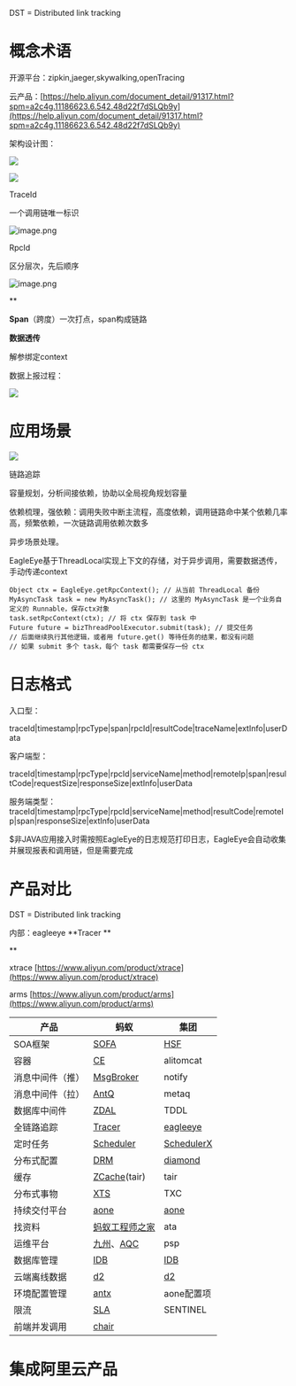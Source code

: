 DST = Distributed link tracking

# 概念术语
开源平台：zipkin,jaeger,skywalking,openTracing

云产品：[https://help.aliyun.com/document_detail/91317.html?spm=a2c4g.11186623.6.542.48d22f7dSLQb9y](https://help.aliyun.com/document_detail/91317.html?spm=a2c4g.11186623.6.542.48d22f7dSLQb9y)

架构设计图：

![](assert/1597716406777-45e6762c-b0d0-441a-a5c2-f195aa852c32.png)

![](assert/1597720295523-9cc11418-1162-47c4-977d-136bc0da3c9a.png)

TraceId

一个调用链唯一标识

![image.png](assert/1597718763436-6034ab43-d083-4d7f-b260-108eff738722.png)

RpcId

区分层次，先后顺序

![image.png](assert/1597718722860-d4de73ab-db1e-4357-9e51-21acb404ba3e.png)

**

**Span**（跨度）一次打点，span构成链路

**数据透传**

解参绑定context

数据上报过程：

![](assert/1597716363050-1a3ac15b-54d8-441b-9184-ea28e1bc2916.png)

# 应用场景
![](assert/1597720433832-77333867-627b-4391-8128-e9c993523d28.png)

链路追踪

容量规划，分析间接依赖，协助以全局视角规划容量

依赖梳理，强依赖：调用失败中断主流程，高度依赖，调用链路命中某个依赖几率高，频繁依赖，一次链路调用依赖次数多

异步场景处理。

EagleEye基于ThreadLocal实现上下文的存储，对于异步调用，需要数据透传，手动传递context
```
Object ctx = EagleEye.getRpcContext(); // 从当前 ThreadLocal 备份
MyAsyncTask task = new MyAsyncTask(); // 这里的 MyAsyncTask 是一个业务自定义的 Runnable，保存ctx对象
task.setRpcContext(ctx); // 将 ctx 保存到 task 中
Future future = bizThreadPoolExecutor.submit(task); // 提交任务
// 后面继续执行其他逻辑，或者用 future.get() 等待任务的结果，都没有问题
// 如果 submit 多个 task，每个 task 都需要保存一份 ctx
```

# 日志格式
入口型：

traceId|timestamp|rpcType|span|rpcId|resultCode|traceName|extInfo|userData

客户端型：

traceId|timestamp|rpcType|rpcId|serviceName|method|remoteIp|span|resultCode|requestSize|responseSize|extInfo|userData

服务端类型： traceId|timestamp|rpcType|rpcId|serviceName|method|resultCode|remoteIp|span|responseSize|extInfo|userData

$非JAVA应用接入时需按照EagleEye的日志规范打印日志，EagleEye会自动收集并展现报表和调用链，但是需要完成

# 产品对比
DST = Distributed link tracking

内部：eagleeye **Tracer **

**

xtrace [https://www.aliyun.com/product/xtrace](https://www.aliyun.com/product/xtrace)

arms [https://www.aliyun.com/product/arms](https://www.aliyun.com/product/arms)

| 产品 | 蚂蚁 | 集团 |
| --- | --- | --- |
| SOA框架 | [SOFA](https://lark.alipay.com/middleware/sofa4) | [HSF](http://gitlab.alibaba-inc.com/middleware/hsf2-0/wikis/home) |
| 容器 | [CE](https://lark.alipay.com/middleware/cloudengine) | alitomcat |
| 消息中间件（推） | [MsgBroker](https://lark.alipay.com/middleware/msgbroker) | notify |
| 消息中间件（拉） | [AntQ](https://lark.alipay.com/middleware/antq) | metaq |
| 数据库中间件 | [ZDAL](https://lark.alipay.com/middleware/zdal) | TDDL |
| 全链路追踪 | [Tracer](https://lark.alipay.com/middleware/tracer) | [eagleeye](http://eagleeye.alibaba-inc.com/) |
| 定时任务 | [Scheduler](https://lark.alipay.com/middleware/scheduler) | [SchedulerX](http://gitlab.alibaba-inc.com/middleware-dts/dts-wiki/wikis/home) |
| 分布式配置 | [DRM](https://lark.alipay.com/middleware/drm) | [diamond](http://gitlab.alibaba-inc.com/middleware/diamond/wikis/home) |
| 缓存 | [ZCache](https://lark.alipay.com/middleware/zcache)(tair) | tair |
| 分布式事物 | [XTS](https://lark.alipay.com/middleware/xts) | TXC |
| 持续交付平台 | [aone](https://aone.alipay.com/) | [aone](https://aone.alibaba-inc.com/) |
| 找资料 | [蚂蚁工程师之家](http://atit.alipay.net/index.php) | ata |
| 运维平台 | [九州](https://jiuzhou.alipay.com/workbench/main.htm)、[AQC](http://paas.aqc.alipay.net/paas/publicServer.htm) | psp |
| 数据库管理 | [IDB](http://idb4.alipay.com/) | [IDB](http://idb4.alibaba-inc.com/) |
| 云端离线数据 | [d2](http://d2.alibaba-inc.com/) | [d2](http://d2.alibaba-inc.com/) |
| 环境配置管理 | [antx](http://atit.alipay.net/index.php?r=blog/detail&qid=2837) | aone配置项 |
| 限流 | [SLA](https://lark.alipay.com/middleware/sla/gqdub6) | SENTINEL |
| 前端并发调用 | [chair](http://chair.alibaba-inc.com/zh-cn/chair/rpc.html) | |

# 集成阿里云产品